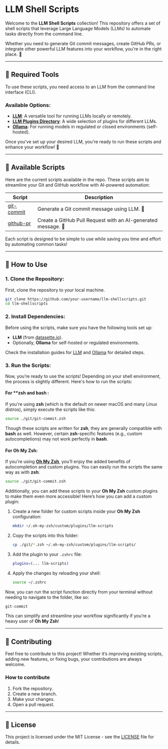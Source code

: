 # LLM Shell Scripts

Welcome to the **LLM Shell Scripts** collection! This repository offers a set of shell scripts that leverage Large Language Models (LLMs) to automate tasks directly from the command line.

Whether you need to generate Git commit messages, create GitHub PRs, or integrate other powerful LLM features into your workflow, you're in the right place. 🚀

______________________________________________________________________

## 🔧 **Required Tools**

To use these scripts, you need access to an LLM from the command line interface (CLI).

### Available Options:

- **[LLM](https://llm.datasette.io/en/stable/)**: A versatile tool for running LLMs locally or remotely.
- **[LLM Plugins Directory](https://llm.datasette.io/en/stable/plugins/directory.html)**: A wide selection of plugins for different LLMs.
- **[Ollama](https://github.com/taketwo/llm-ollama)**: For running models in regulated or closed environments (self-hosted).

Once you've set up your desired LLM, you're ready to run these scripts and enhance your workflow! 🌟

______________________________________________________________________

## 📝 **Available Scripts**

Here are the current scripts available in the repo. These scripts aim to streamline your Git and GitHub workflow with AI-powered automation:

| **Script** | **Description** |
| ---------- | --------------- |
| [git-commit](./git/git-commit.zsh) | Generate a Git commit message using LLM. 📝 |
| [github-pr](./git/github-pr.zsh) | Create a GitHub Pull Request with an AI-generated message. 🔄 |

Each script is designed to be simple to use while saving you time and effort by automating common tasks!

______________________________________________________________________

## 🚀 **How to Use**

### 1. **Clone the Repository:**

First, clone the repository to your local machine.

```bash
git clone https://github.com/your-username/llm-shellscripts.git
cd llm-shellscripts
```

### 2. **Install Dependencies:**

Before using the scripts, make sure you have the following tools set up:

- **LLM** (from [datasette.io](https://llm.datasette.io/en/stable/)).
- Optionally, **Ollama** for self-hosted or regulated environments.

Check the installation guides for [LLM](https://llm.datasette.io/en/stable/) and [Ollama](https://github.com/taketwo/llm-ollama) for detailed steps.

### 3. **Run the Scripts:**

Now, you’re ready to use the scripts! Depending on your shell environment, the process is slightly different. Here's how to run the scripts:

#### For **zsh and **bash :**

If you're using **zsh** (which is the default on newer macOS and many Linux distros), simply execute the scripts like this:

```bash
source ./git/git-commit.zsh
```

Though these scripts are written for **zsh**, they are generally compatible with **bash** as well. However, certain **zsh**-specific features (e.g., custom autocompletions) may not work perfectly in **bash**.

#### For **Oh My Zsh:**

If you're using **[Oh My Zsh](https://ohmyz.sh/)**, you’ll enjoy the added benefits of autocompletion and custom plugins. You can easily run the scripts the same way as with **zsh**:

```bash
source ./git/git-commit.zsh
```

Additionally, you can add these scripts to your **Oh My Zsh** custom plugins to make them even more accessible! Here’s how you can add a custom plugin:

1. Create a new folder for custom scripts inside your **Oh My Zsh** configuration:

   ```bash
   mkdir ~/.oh-my-zsh/custom/plugins/llm-scripts
   ```

2. Copy the scripts into this folder:

   ```bash
   cp ./git/*.zsh ~/.oh-my-zsh/custom/plugins/llm-scripts/
   ```

3. Add the plugin to your `.zshrc` file:

   ```bash
   plugins=(... llm-scripts)
   ```

4. Apply the changes by reloading your shell:

   ```bash
   source ~/.zshrc
   ```

Now, you can run the script function directly from your terminal without needing to navigate to the folder, like so:

```bash
git-commit
```

This can simplify and streamline your workflow significantly if you’re a heavy user of **Oh My Zsh**!

______________________________________________________________________

## 🌱 **Contributing**

Feel free to contribute to this project! Whether it’s improving existing scripts, adding new features, or fixing bugs, your contributions are always welcome.

### How to contribute

1. Fork the repository.
1. Create a new branch.
1. Make your changes.
1. Open a pull request.

______________________________________________________________________

## 📜 **License**

This project is licensed under the MIT License - see the [LICENSE](LICENSE) file for details.
